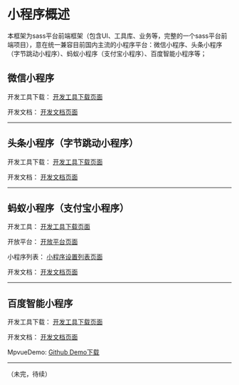 # 小程序概述 


本框架为sass平台前端框架（包含UI、工具库、业务等，完整的一个sass平台前端项目），意在统一兼容目前国内主流的小程序平台：微信小程序、头条小程序（字节跳动小程序）、蚂蚁小程序（支付宝小程序）、百度智能小程序等；


## 微信小程序

开发工具下载：
[开发工具下载页面](https://developers.weixin.qq.com/miniprogram/dev/devtools/download.html)

开发文档：
[开发文档页面](https://developers.weixin.qq.com/miniprogram/dev/)


***
  
  
  
  
  
    


## 头条小程序（字节跳动小程序）

开发工具下载：
[开发工具下载页面](https://developer.toutiao.com/docs/devtool/versionUpdate.html)

开发文档：
[开发文档页面](http://developer.toutiao.com/docs/framework/)


***

  
  
  
  
  
    

## 蚂蚁小程序（支付宝小程序）

开发工具：
[开发工具下载页面](https://docs.alipay.com/mini/ide/download)

开放平台：
[开放平台页面](https://open.alipay.com/channel/miniIndex.htm)

小程序列表：
[小程序设置列表页面](https://openhome.alipay.com/mini/dev/list)

开发文档：
[开发文档页面](https://docs.alipay.com/mini/developer/getting-started)


***
  
  
  
  
  
    

## 百度智能小程序

开发工具下载：
[开发工具下载页面](https://smartprogram.baidu.com/docs/introduction/tool/)

开发文档：
[开发文档页面](https://smartprogram.baidu.com/docs/develop/fuctionlist/list/)

MpvueDemo:
[Github Demo下载](https://github.com/zhengjiaqi/mpvue-demo-swan)


***
  
  
  
  
  
（未完，待续）
